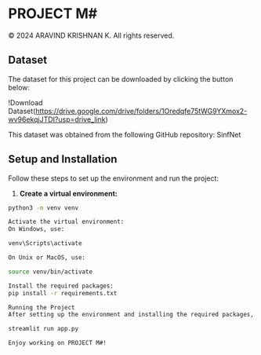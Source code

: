 # PROJECT M#

© 2024 ARAVIND KRISHNAN K. All rights reserved.

## Dataset

The dataset for this project can be downloaded by clicking the button below:

!Download Dataset(https://drive.google.com/drive/folders/1Oredqfe75tWG9YXmox2-wv96ekqjJTDI?usp=drive_link)

This dataset was obtained from the following GitHub repository: SinfNet

## Setup and Installation

Follow these steps to set up the environment and run the project:

1. **Create a virtual environment:**

```bash
python3 -m venv venv

Activate the virtual environment:
On Windows, use:

venv\Scripts\activate

On Unix or MacOS, use:

source venv/bin/activate

Install the required packages:
pip install -r requirements.txt

Running the Project
After setting up the environment and installing the required packages, you can run the project using the following command:

streamlit run app.py

Enjoy working on PROJECT M#!
